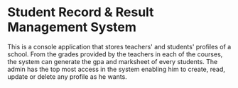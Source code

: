 # Student Record & Result Management System

This is a console application that stores teachers' and students' profiles of a school. From the grades provided by the teachers in each of the courses, the system can generate the gpa and marksheet of every students. The admin has the top most access in the system enabling him to create, read, update or delete any profile as he wants. 
